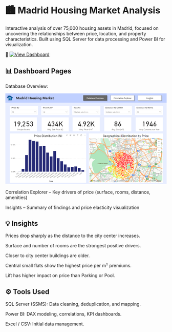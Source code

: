 # 🏙️ Madrid Housing Market Analysis

Interactive analysis of over 75,000 housing assets in Madrid, focused on uncovering the relationships between price, location, and property characteristics.
Built using SQL Server for data processing and Power BI for visualization.

🔗 [![View Dashboard](https://img.shields.io/badge/Power%20BI-View%20Dashboard-yellow?logo=powerbi)](https://app.powerbi.com/view?r=eyJrIjoiNTg2OTYyM2EtNTAxMS00NzVlLWE0MWYtYzc0OWMzZDBjM2FhIiwidCI6ImFlYzc2MmU0LTNkNTQtNDk1ZS1hOGZlLTQyODdkY2U2ZmU2OSIsImMiOjh9)


## 📊 Dashboard Pages

Database Overview: 

![Database Overview](Screenshots/DatabaseOverview.png)

Correlation Explorer – Key drivers of price (surface, rooms, distance, amenities)

Insights – Summary of findings and price elasticity visualization


## 💡 Insights

Prices drop sharply as the distance to the city center increases.

Surface and number of rooms are the strongest positive drivers.

Closer to city center buildings are older.

Central small flats show the highest price per m² premiums.

Lift has higher impact on price than Parking or Pool.


## ⚙️ Tools Used

SQL Server (SSMS): Data cleaning, deduplication, and mapping.

Power BI: DAX modeling, correlations, KPI dashboards.

Excel / CSV: Initial data management.
